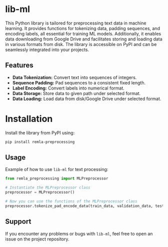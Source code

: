 # lib-ml

This Python library is tailored for preprocessing text data in machine learning. It provides functions for tokenizing data, padding sequences, and encoding labels, all essential for training ML models. Additionally, it enables data downloading from Google Drive and facilitates storing and loading data in various formats from disk. The library is accessible on PyPI and can be seamlessly integrated into your projects.

## Features

- **Data Tokenization:** Convert text into sequences of integers.
- **Sequence Padding:** Pad sequences to a consistent fixed length. 
- **Label Encoding:** Convert labels into numerical format.
- **Data Storage:** Store data to given path under selected format.
- **Data Loading:** Load data from disk/Google Drive under selected format.    

# Installation 

Install the library from PyPI using: 

```bash
pip install remla-preprocessing 
```

## Usage 

Example of how to use `lib-ml` for text processing: 

```python
from remla_preprocessing import MLPreprocessor

# Instantiate the MLPreprocessor class
preprocessor = MLPreprocessor()

# Now you can use the functions of the MLPreprocessor class
preprocessor.tokenize_pad_encode_data(train_data, validation_data, test_data)
```

## Support 
If you encounter any problems or bugs with `lib-ml`, feel free to open an issue on the project repository.